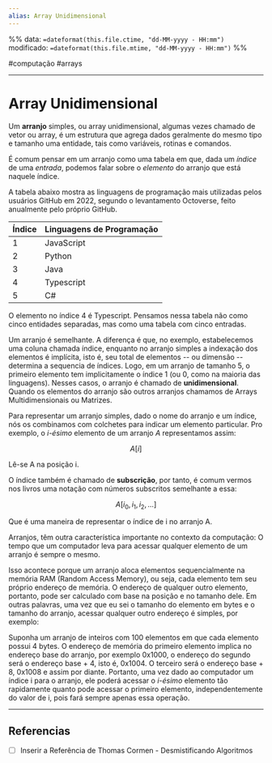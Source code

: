 ```yaml
---
alias: Array Unidimensional 
---
```

%%
data: `=dateformat(this.file.ctime, "dd-MM-yyyy - HH:mm")`
modificado: `=dateformat(this.file.mtime, "dd-MM-yyyy - HH:mm")`
%%

#computação #arrays
___
# Array Unidimensional

Um **arranjo** simples, ou array unidimensional, algumas vezes chamado de vetor ou array, é um estrutura que agrega dados geralmente do mesmo tipo e tamanho uma entidade, tais como variáveis, rotinas e comandos.

É comum pensar em um arranjo como uma tabela em que, dada um _índice_ de uma _entrada_, podemos falar sobre o _elemento_ do arranjo que está naquele índice.

A tabela abaixo mostra as linguagens de programação mais utilizadas pelos usuários GitHub em 2022, segundo o levantamento Octoverse, feito anualmente pelo próprio GitHub.

| Índice | Linguagens de Programação |
| ------ | ------------------------- |
| 1      | JavaScript                |
| 2      | Python                    |
| 3      | Java                      |
| 4      | Typescript                |
| 5      | C#                        |

O elemento no índice 4 é Typescript. Pensamos nessa tabela não como cinco entidades separadas, mas como uma tabela com cinco entradas.

Um arranjo é semelhante. A diferença é que, no exemplo, estabelecemos uma coluna chamada índice, enquanto no arranjo simples a indexação dos elementos é implícita, isto é, seu total de elementos -- ou dimensão -- determina a sequencia de índices. Logo, em um arranjo de tamanho 5, o primeiro elemento tem implicitamente o índice 1 (ou 0, como na maioria das linguagens). Nesses casos, o arranjo é chamado de **unidimensional**. Quando os elementos do arranjo são outros arranjos chamamos de Arrays Multidimensionais ou Matrizes.

Para representar um arranjo simples, dado o nome do arranjo e um índice, nós os combinamos com colchetes para indicar um elemento particular. Pro exemplo, o _i-ésimo_ elemento de um arranjo _A_ representamos assim:

$$
A[i]
$$

Lê-se A na posição i.

O índice também é chamado de **subscrição**, por tanto, é comum vermos nos livros uma notação com números subscritos semelhante a essa:

$$
A[i_0, i_1, i_2,...]
$$

Que é uma maneira de representar o índice de i no arranjo A.

Arranjos, têm outra característica importante no contexto da computação: O tempo que um computador leva para acessar qualquer elemento de um arranjo é sempre o mesmo.

Isso acontece porque um arranjo aloca elementos sequencialmente na memória RAM (Random Access Memory), ou seja, cada elemento tem seu próprio endereço de memória. O endereço de qualquer outro elemento, portanto, pode ser calculado com base na posição e no tamanho dele. Em outras palavras, uma vez que eu sei o tamanho do elemento em bytes e o tamanho do arranjo, acessar qualquer outro endereço é simples, por exemplo:

Suponha um arranjo de inteiros com 100 elementos em que cada elemento possui 4 bytes. O endereço de memória do primeiro elemento implica no endereço base do arranjo, por exemplo 0x1000, o endereço do segundo será o endereço base + 4, isto é, 0x1004. O terceiro será o endereço base + 8, 0x1008 e assim por diante. Portanto, uma vez dado ao computador um índice i para o arranjo, ele poderá acessar o _i-ésimo_ elemento tão rapidamente quanto pode acessar o primeiro elemento, independentemente do valor de i, pois fará sempre apenas essa
operação.

---
## Referencias
- [ ] Inserir a Referência de Thomas Cormen - Desmistificando Algoritmos